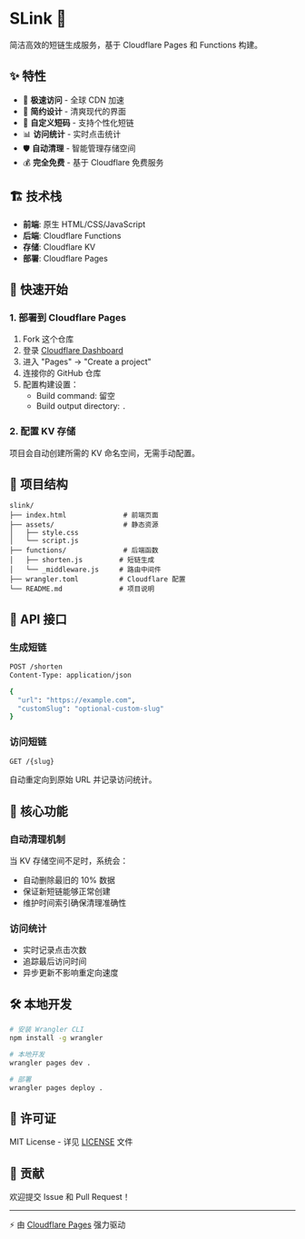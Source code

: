 # SLink 🔗

简洁高效的短链生成服务，基于 Cloudflare Pages 和 Functions 构建。

## ✨ 特性

- 🚀 **极速访问** - 全球 CDN 加速
- 🎨 **简约设计** - 清爽现代的界面
- 🔧 **自定义短码** - 支持个性化短链
- 📊 **访问统计** - 实时点击统计
- 🛡️ **自动清理** - 智能管理存储空间
- 💰 **完全免费** - 基于 Cloudflare 免费服务

## 🏗️ 技术栈

- **前端**: 原生 HTML/CSS/JavaScript
- **后端**: Cloudflare Functions
- **存储**: Cloudflare KV
- **部署**: Cloudflare Pages

## 🚀 快速开始

### 1. 部署到 Cloudflare Pages

1. Fork 这个仓库
2. 登录 [Cloudflare Dashboard](https://dash.cloudflare.com)
3. 进入 "Pages" → "Create a project"
4. 连接你的 GitHub 仓库
5. 配置构建设置：
   - Build command: 留空
   - Build output directory: `.`

### 2. 配置 KV 存储

项目会自动创建所需的 KV 命名空间，无需手动配置。

## 📁 项目结构

```
slink/
├── index.html              # 前端页面
├── assets/                 # 静态资源
│   ├── style.css
│   └── script.js
├── functions/              # 后端函数
│   ├── shorten.js         # 短链生成
│   └── _middleware.js     # 路由中间件
├── wrangler.toml          # Cloudflare 配置
└── README.md              # 项目说明
```

## 🔧 API 接口

### 生成短链

```bash
POST /shorten
Content-Type: application/json

{
  "url": "https://example.com",
  "customSlug": "optional-custom-slug"
}
```

### 访问短链

```bash
GET /{slug}
```

自动重定向到原始 URL 并记录访问统计。

## 🎯 核心功能

### 自动清理机制

当 KV 存储空间不足时，系统会：
- 自动删除最旧的 10% 数据
- 保证新短链能够正常创建
- 维护时间索引确保清理准确性

### 访问统计

- 实时记录点击次数
- 追踪最后访问时间
- 异步更新不影响重定向速度

## 🛠️ 本地开发

```bash
# 安装 Wrangler CLI
npm install -g wrangler

# 本地开发
wrangler pages dev .

# 部署
wrangler pages deploy .
```

## 📄 许可证

MIT License - 详见 [LICENSE](LICENSE) 文件

## 🤝 贡献

欢迎提交 Issue 和 Pull Request！

---

⚡ 由 [Cloudflare Pages](https://pages.cloudflare.com) 强力驱动